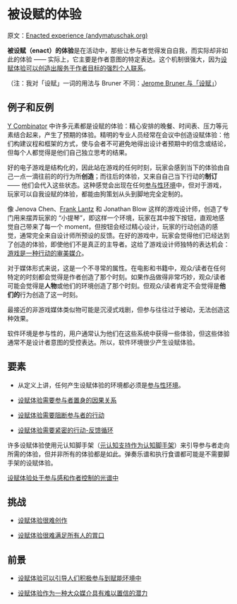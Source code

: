 # 被设赋的体验

原文：[Enacted experience (andymatuschak.org)](https://notes.andymatuschak.org/z3KASfpz5AmNmqM2m517Jbs1EvXrLN7NkeYWH)

**被设赋（enact）的体验**是在活动中，那些让参与者觉得发自自我，而实际却非如此的体验 —— 实际上，它主要是作者意图的特定表达。这个机制很强大，因为[设赋体验可以创造出服务于作者目标的强烈个人联系](https://notes.andymatuschak.org/z6rE2jCvARneUxogtFCTMafzJvYEKWFgb51c2)。

（注：我对「设赋」一词的用法与 Bruner 不同：[Jerome Bruner 与「设赋」](https://notes.andymatuschak.org/z26hAmiubJzJ9NSxE9xx5FBrY6eiBiHruuVGj)）

## 例子和反例

[Y Combinator](https://notes.andymatuschak.org/z2kQbKXThuY4FrdXVcE7JCt974sPATVhSpita) 中许多元素都是设赋的体验：精心安排的晚餐、时间表、压力等元素结合起来，产生了预期的体验。精明的专业人员经常在会议中创造设赋体验：他们构建议程和框架的方式，使与会者不可避免地得出设计者预期中的信念或结论，但每个人都觉得是他们自己独立思考的结果。

好的电子游戏是结构化的，因此站在游戏的任何时刻，玩家会感到当下的体验由自己一点一滴往前的的行为所**创造**；而往后的体验，又来自自己当下行动的**制订** —— 他们会代入这些状态。这种感觉会出现在任何[参与性环境](https://notes.andymatuschak.org/z63gaUtZqb9mMUKRf85UhtEFPMgBBJbqvT2r8)中，但对于游戏，玩家可以自我设赋的体验，都能由狗策划从头到脚地完全定制的。

像 Jenova Chen、[Frank Lantz](https://notes.andymatuschak.org/z63CNoeqmkF3oAGJdVchqFHUi2wYvVfU2znRN) 和 Jonathan Blow 这样的游戏设计师，创造了专门用来摆弄玩家的 “小提琴”，即这样一个环境，玩家在其中按下按钮，直观地感觉自己带来了每一个 moment，但按钮会经过精心设计，玩家的行动创造的感觉，通常完全来自设计师所预设的反馈。在好的游戏中，玩家会觉得他们已经达到了创造的体验，即使他们不是真正的主导者。这给了游戏设计师独特的表达机会：[游戏是一种行动的审美媒介](https://notes.andymatuschak.org/z5LACRpfDs6pfGiJV5RjixDj6cMsPQoQrSj3s)。

对于媒体形式来说，这是一个不寻常的属性。在电影和书籍中，观众/读者在任何特定的时刻都会觉得是作者创造了那个时刻。如果作品做得非常巧妙，观众/读者可能会觉得是**人物**或他们的环境创造了那个时刻。但观众/读者肯定不会觉得是**他们的**行为创造了这一时刻。

最接近的非游戏媒体类似物可能是沉浸式戏剧，但参与往往过于被动，无法创造这种效果。

软件环境是参与性的，用户通常认为他们在这些系统中获得一些体验，但这些体验通常不是设计者意图的受控表达。所以，软件环境很少产生设赋体验。

## 要素

- 从定义上讲，任何产生设赋体验的环境都必须是[参与性环境](https://notes.andymatuschak.org/z63gaUtZqb9mMUKRf85UhtEFPMgBBJbqvT2r8)。

- [设赋体验需要参与者置身的因果关系](https://notes.andymatuschak.org/z3JVez8dDfxTHY1K9tHUfLLcgLkUmXQ2HKXUU)

- [设赋体验需要阻断参与者的行动](https://notes.andymatuschak.org/z3k51usSRurffGVzeRMc7EBaeKRNMvWiPMmBH)

- [设赋体验需要紧密的行动-反馈循环](https://notes.andymatuschak.org/zds1dqKLyJLp9LXP5K424urzhQFQSUK5wYrC)

许多设赋体验使用元认知脚手架（[元认知支持作为认知脚手架](https://notes.andymatuschak.org/z4qFtxPZi21DKoLruHcmsocee1YnZy9JMArb6)）来引导参与者走向所需的体验，但并非所有的体验都是如此。弹奏乐谱和执行食谱都可能是不需要脚手架的设赋体验。

[设赋体验处于参与感和作者控制的光谱中](https://notes.andymatuschak.org/z5R1qAa8vSGsTnMJ7GURw4Ya1uZrDBnaCc24Y)

## 挑战

- [设赋体验很难创作](https://notes.andymatuschak.org/z2Moj6uUj8hJ11dDMbrHsF58BMmxe6p48rsvv)

- [设赋体验很难满足所有人的胃口](https://notes.andymatuschak.org/z2K87JksHrc9UDQR2PoTxXeRNdJA1Wo9N8Au2)

## 前景

- [设赋体验可以引导人们积极参与到赋能环境中](https://notes.andymatuschak.org/z2FDTR2NfpW1AtA4SAETevmKC2uDGEHfKrbhG)

- [设赋体验作为一种大众媒介具有难以置信的潜力](https://notes.andymatuschak.org/z6oXuXLZ7Wq1eBqskyfph2wz9gjohQUKSBFzx)